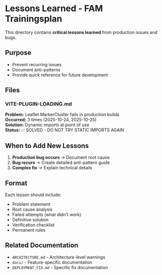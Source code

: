 # Lessons Learned - FAM Trainingsplan

This directory contains **critical lessons learned** from production issues and bugs.

## Purpose
- Prevent recurring issues
- Document anti-patterns
- Provide quick reference for future development

## Files

### VITE-PLUGIN-LOADING.md
**Problem:** Leaflet MarkerCluster fails in production builds  
**Occurred:** 3 times (2025-10-24, 2025-10-25)  
**Solution:** Dynamic imports at point of use  
**Status:** ✅ SOLVED - DO NOT TRY STATIC IMPORTS AGAIN

## When to Add New Lessons

1. **Production bug occurs** → Document root cause
2. **Bug recurs** → Create detailed anti-pattern guide
3. **Complex fix** → Explain technical details

## Format

Each lesson should include:
- Problem statement
- Root cause analysis
- Failed attempts (what didn't work)
- Definitive solution
- Verification checklist
- Permanent rules

## Related Documentation

- `ARCHITECTURE.md` - Architecture-level warnings
- `docs/` - Feature-specific documentation
- `DEPLOYMENT_FIX.md` - Specific fix documentation
